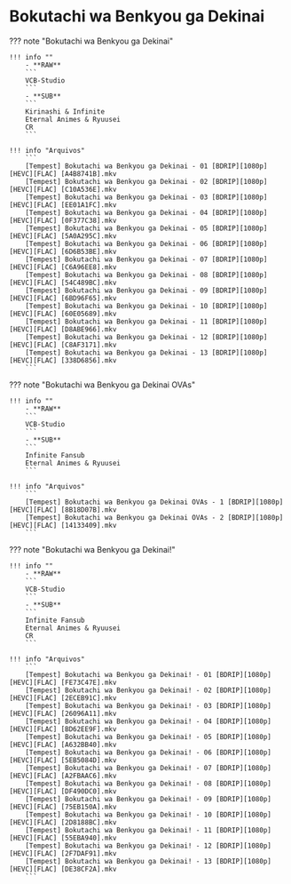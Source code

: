 # Bokutachi wa Benkyou ga Dekinai


??? note "Bokutachi wa Benkyou ga Dekinai"

    !!! info ""
        - **RAW**
        ```
        VCB-Studio
        ```
        - **SUB**
        ```
        Kirinashi & Infinite
        Eternal Animes & Ryuusei
        CR
        ```

    !!! info "Arquivos"
        ```
        [Tempest] Bokutachi wa Benkyou ga Dekinai - 01 [BDRIP][1080p][HEVC][FLAC] [A4B8741B].mkv
        [Tempest] Bokutachi wa Benkyou ga Dekinai - 02 [BDRIP][1080p][HEVC][FLAC] [C10A536E].mkv
        [Tempest] Bokutachi wa Benkyou ga Dekinai - 03 [BDRIP][1080p][HEVC][FLAC] [EE01A1FC].mkv
        [Tempest] Bokutachi wa Benkyou ga Dekinai - 04 [BDRIP][1080p][HEVC][FLAC] [0F377C38].mkv
        [Tempest] Bokutachi wa Benkyou ga Dekinai - 05 [BDRIP][1080p][HEVC][FLAC] [5A0A295C].mkv
        [Tempest] Bokutachi wa Benkyou ga Dekinai - 06 [BDRIP][1080p][HEVC][FLAC] [6D6B53BE].mkv
        [Tempest] Bokutachi wa Benkyou ga Dekinai - 07 [BDRIP][1080p][HEVC][FLAC] [C6A96EE8].mkv
        [Tempest] Bokutachi wa Benkyou ga Dekinai - 08 [BDRIP][1080p][HEVC][FLAC] [54C489BC].mkv
        [Tempest] Bokutachi wa Benkyou ga Dekinai - 09 [BDRIP][1080p][HEVC][FLAC] [6BD96F65].mkv
        [Tempest] Bokutachi wa Benkyou ga Dekinai - 10 [BDRIP][1080p][HEVC][FLAC] [60E05689].mkv
        [Tempest] Bokutachi wa Benkyou ga Dekinai - 11 [BDRIP][1080p][HEVC][FLAC] [D8ABE966].mkv
        [Tempest] Bokutachi wa Benkyou ga Dekinai - 12 [BDRIP][1080p][HEVC][FLAC] [C8AF3171].mkv
        [Tempest] Bokutachi wa Benkyou ga Dekinai - 13 [BDRIP][1080p][HEVC][FLAC] [338D6856].mkv
        ```

??? note "Bokutachi wa Benkyou ga Dekinai OVAs"

    !!! info ""
        - **RAW**
        ```
        VCB-Studio
        ```
        - **SUB**
        ```
        Infinite Fansub
        Eternal Animes & Ryuusei
        ```

    !!! info "Arquivos"
        ```
        [Tempest] Bokutachi wa Benkyou ga Dekinai OVAs - 1 [BDRIP][1080p][HEVC][FLAC] [8B18D07B].mkv
        [Tempest] Bokutachi wa Benkyou ga Dekinai OVAs - 2 [BDRIP][1080p][HEVC][FLAC] [14133409].mkv
        ```

??? note "Bokutachi wa Benkyou ga Dekinai!"

    !!! info ""
        - **RAW**
        ```
        VCB-Studio
        ```
        - **SUB**
        ```
        Infinite Fansub
        Eternal Animes & Ryuusei
        CR
        ```

    !!! info "Arquivos"
        ```
        [Tempest] Bokutachi wa Benkyou ga Dekinai! - 01 [BDRIP][1080p][HEVC][FLAC] [FE73C47E].mkv
        [Tempest] Bokutachi wa Benkyou ga Dekinai! - 02 [BDRIP][1080p][HEVC][FLAC] [2ECEB91C].mkv
        [Tempest] Bokutachi wa Benkyou ga Dekinai! - 03 [BDRIP][1080p][HEVC][FLAC] [26096A11].mkv
        [Tempest] Bokutachi wa Benkyou ga Dekinai! - 04 [BDRIP][1080p][HEVC][FLAC] [BD62EE9F].mkv
        [Tempest] Bokutachi wa Benkyou ga Dekinai! - 05 [BDRIP][1080p][HEVC][FLAC] [A632BB40].mkv
        [Tempest] Bokutachi wa Benkyou ga Dekinai! - 06 [BDRIP][1080p][HEVC][FLAC] [5EB5084D].mkv
        [Tempest] Bokutachi wa Benkyou ga Dekinai! - 07 [BDRIP][1080p][HEVC][FLAC] [A2FBAAC6].mkv
        [Tempest] Bokutachi wa Benkyou ga Dekinai! - 08 [BDRIP][1080p][HEVC][FLAC] [DF490DC0].mkv
        [Tempest] Bokutachi wa Benkyou ga Dekinai! - 09 [BDRIP][1080p][HEVC][FLAC] [75EB150A].mkv
        [Tempest] Bokutachi wa Benkyou ga Dekinai! - 10 [BDRIP][1080p][HEVC][FLAC] [2D8188BC].mkv
        [Tempest] Bokutachi wa Benkyou ga Dekinai! - 11 [BDRIP][1080p][HEVC][FLAC] [55EBA940].mkv
        [Tempest] Bokutachi wa Benkyou ga Dekinai! - 12 [BDRIP][1080p][HEVC][FLAC] [2F7DAF91].mkv
        [Tempest] Bokutachi wa Benkyou ga Dekinai! - 13 [BDRIP][1080p][HEVC][FLAC] [DE38CF2A].mkv
        ```